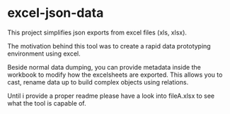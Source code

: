 excel-json-data
==========

This project simplifies json exports from excel files (xls, xlsx).

The motivation behind this tool was to create a rapid data prototyping
environment using excel.

Beside normal data dumping, you can provide metadata inside the workbook to modify how the excelsheets are exported. This allows you to cast, rename data up to build complex objects using relations.

Until i provide a proper readme please have a look into fileA.xlsx
to see what the tool is capable of.

